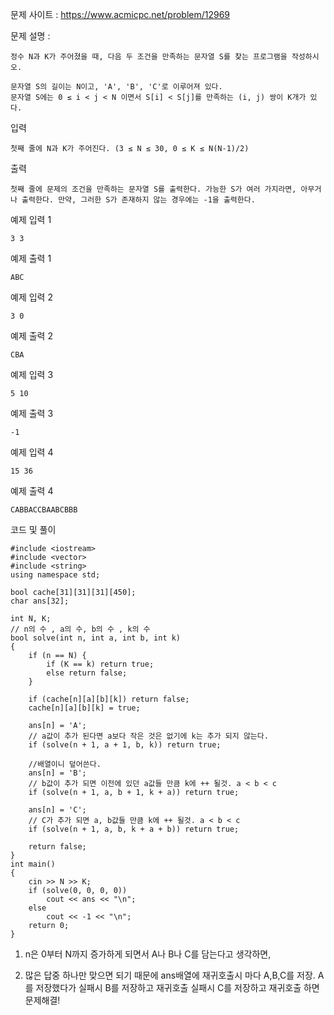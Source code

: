 문제 사이트 : https://www.acmicpc.net/problem/12969

문제 설명 :

	정수 N과 K가 주어졌을 때, 다음 두 조건을 만족하는 문자열 S를 찾는 프로그램을 작성하시오.

	문자열 S의 길이는 N이고, 'A', 'B', 'C'로 이루어져 있다.
	문자열 S에는 0 ≤ i < j < N 이면서 S[i] < S[j]를 만족하는 (i, j) 쌍이 K개가 있다.

입력

	첫째 줄에 N과 K가 주어진다. (3 ≤ N ≤ 30, 0 ≤ K ≤ N(N-1)/2)

출력

	첫째 줄에 문제의 조건을 만족하는 문자열 S를 출력한다. 가능한 S가 여러 가지라면, 아무거나 출력한다. 만약, 그러한 S가 존재하지 않는 경우에는 -1을 출력한다.

예제 입력 1 

	3 3

예제 출력 1 

	ABC

예제 입력 2 

	3 0

예제 출력 2 

	CBA

예제 입력 3 

	5 10

예제 출력 3 

	-1

예제 입력 4 

	15 36

예제 출력 4 

	CABBACCBAABCBBB


코드 및 풀이 

	#include <iostream>
	#include <vector>
	#include <string>
	using namespace std;

	bool cache[31][31][31][450];
	char ans[32];

	int N, K;
	// n의 수 , a의 수, b의 수 , k의 수
	bool solve(int n, int a, int b, int k)
	{
		if (n == N) {
			if (K == k) return true;
			else return false;
		}

		if (cache[n][a][b][k]) return false;
		cache[n][a][b][k] = true;

		ans[n] = 'A';
		// a값이 추가 된다면 a보다 작은 것은 없기에 k는 추가 되지 않는다. 
		if (solve(n + 1, a + 1, b, k)) return true;

		//배열이니 덮어쓴다.
		ans[n] = 'B';
		// b값이 추가 되면 이전에 있던 a값들 만큼 k에 ++ 될것. a < b < c
		if (solve(n + 1, a, b + 1, k + a)) return true;

		ans[n] = 'C';
		// C가 추가 되면 a, b값들 만큼 k에 ++ 될것. a < b < c
		if (solve(n + 1, a, b, k + a + b)) return true;

		return false;
	}
	int main()
	{
		cin >> N >> K;
		if (solve(0, 0, 0, 0))
			cout << ans << "\n";
		else
			cout << -1 << "\n";
		return 0;
	}

1. n은 0부터 N까지 증가하게 되면서 A나 B나 C를 담는다고 생각하면,

2. 많은 답중 하나만 맞으면 되기 때문에 ans배열에 재귀호출시 마다 A,B,C를 저장. A를 저장했다가 실패시 B를 저장하고 재귀호출 실패시 C를 저장하고 재귀호출 하면 문제해결!
